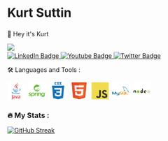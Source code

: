 # Kurt Suttin 
### 
:wave: Hey it's Kurt 
<div>
  <img src="https://media.giphy.com/media/bGgsc5mWoryfgKBx1u/giphy.gif" width="300"/>
</div>

<div id="badges">
  <a href="https://www.linkedin.com/in/kurt-suttin-a2a29027a/">
    <img src="https://img.shields.io/badge/LinkedIn-blue?style=for-the-badge&logo=linkedin&logoColor=white" alt="LinkedIn Badge"/>
  </a>
  <a href="https://www.instagram.com/kurtsuttin/?igshid=OGQ5ZDc2ODk2ZA==">
    <img src="https://img.shields.io/badge/instagram-purple?style=for-the-badge&logo=instagram&logoColor=white" alt="Youtube Badge"/>
  </a>
  <a href="https://www.youtube.com/channel/UC2PIfpg4ghFNedl4WxfOyFA">
    <img src="https://img.shields.io/badge/youtube-red?style=for-the-badge&logo=youtube&logoColor=white" alt="Twitter Badge"/>
  </a>
</div>

 :hammer_and_wrench: Languages and Tools :

<div>
  <img src="https://github.com/devicons/devicon/blob/master/icons/java/java-original-wordmark.svg" title="Java" alt="Java" width="40" height="40"/>&nbsp;
  <img src="https://github.com/devicons/devicon/blob/master/icons/spring/spring-original-wordmark.svg" title="Spring" alt="Spring" width="40" height="40"/>&nbsp;
  <img src="https://github.com/devicons/devicon/blob/master/icons/css3/css3-plain-wordmark.svg"  title="CSS3" alt="CSS" width="40" height="40"/>&nbsp;
  <img src="https://github.com/devicons/devicon/blob/master/icons/html5/html5-original.svg" title="HTML5" alt="HTML" width="40" height="40"/>&nbsp;
  <img src="https://github.com/devicons/devicon/blob/master/icons/javascript/javascript-original.svg" title="JavaScript" alt="JavaScript" width="40" height="40"/>&nbsp;
  <img src="https://github.com/devicons/devicon/blob/master/icons/mysql/mysql-original-wordmark.svg" title="MySQL"  alt="MySQL" width="40" height="40"/>&nbsp;
  <img src="https://github.com/devicons/devicon/blob/master/icons/nodejs/nodejs-original-wordmark.svg" title="NodeJS" alt="NodeJS" width="40" height="40"/>&nbsp;
</div>

### :fire: My Stats :
[![GitHub Streak](https://github-readme-streak-stats.herokuapp.com?user=Kurt-Suttin&theme=sunset-gradient)](https://git.io/streak-stats)

